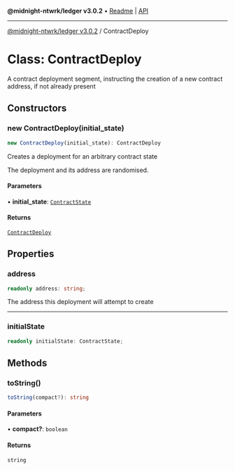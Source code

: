 **@midnight-ntwrk/ledger v3.0.2** • [Readme](../README.md) \| [API](../globals.md)

***

[@midnight-ntwrk/ledger v3.0.2](../README.md) / ContractDeploy

# Class: ContractDeploy

A contract deployment segment, instructing the creation of a new contract
address, if not already present

## Constructors

### new ContractDeploy(initial_state)

```ts
new ContractDeploy(initial_state): ContractDeploy
```

Creates a deployment for an arbitrary contract state

The deployment and its address are randomised.

#### Parameters

• **initial\_state**: [`ContractState`](ContractState.md)

#### Returns

[`ContractDeploy`](ContractDeploy.md)

## Properties

### address

```ts
readonly address: string;
```

The address this deployment will attempt to create

***

### initialState

```ts
readonly initialState: ContractState;
```

## Methods

### toString()

```ts
toString(compact?): string
```

#### Parameters

• **compact?**: `boolean`

#### Returns

`string`
